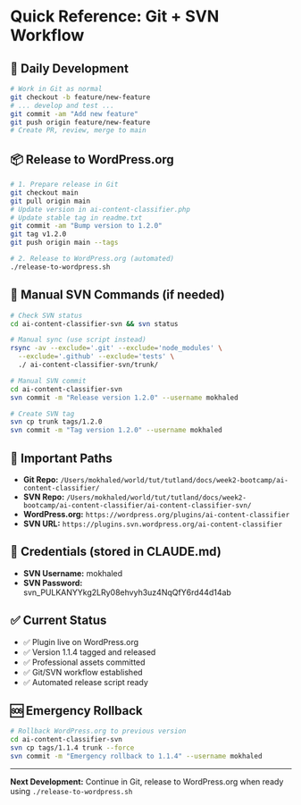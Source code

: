 # Quick Reference: Git + SVN Workflow

## 🚀 **Daily Development**
```bash
# Work in Git as normal
git checkout -b feature/new-feature
# ... develop and test ...
git commit -am "Add new feature"
git push origin feature/new-feature
# Create PR, review, merge to main
```

## 📦 **Release to WordPress.org**
```bash
# 1. Prepare release in Git
git checkout main
git pull origin main
# Update version in ai-content-classifier.php
# Update stable tag in readme.txt
git commit -am "Bump version to 1.2.0"
git tag v1.2.0
git push origin main --tags

# 2. Release to WordPress.org (automated)
./release-to-wordpress.sh
```

## 🔧 **Manual SVN Commands** (if needed)
```bash
# Check SVN status
cd ai-content-classifier-svn && svn status

# Manual sync (use script instead)
rsync -av --exclude='.git' --exclude='node_modules' \
  --exclude='.github' --exclude='tests' \
  ./ ai-content-classifier-svn/trunk/

# Manual SVN commit
cd ai-content-classifier-svn
svn commit -m "Release version 1.2.0" --username mokhaled

# Create SVN tag
svn cp trunk tags/1.2.0
svn commit -m "Tag version 1.2.0" --username mokhaled
```

## 📂 **Important Paths**
- **Git Repo:** `/Users/mokhaled/world/tut/tutland/docs/week2-bootcamp/ai-content-classifier/`
- **SVN Repo:** `/Users/mokhaled/world/tut/tutland/docs/week2-bootcamp/ai-content-classifier/ai-content-classifier-svn/`
- **WordPress.org:** `https://wordpress.org/plugins/ai-content-classifier`
- **SVN URL:** `https://plugins.svn.wordpress.org/ai-content-classifier`

## 🔑 **Credentials** (stored in CLAUDE.md)
- **SVN Username:** mokhaled
- **SVN Password:** svn_PULKANYYkg2LRy08ehvyh3uz4NqQfY6rd44d14ab

## ✅ **Current Status**
- ✅ Plugin live on WordPress.org
- ✅ Version 1.1.4 tagged and released
- ✅ Professional assets committed
- ✅ Git/SVN workflow established
- ✅ Automated release script ready

## 🆘 **Emergency Rollback**
```bash
# Rollback WordPress.org to previous version
cd ai-content-classifier-svn
svn cp tags/1.1.4 trunk --force
svn commit -m "Emergency rollback to 1.1.4" --username mokhaled
```

---

**Next Development:** Continue in Git, release to WordPress.org when ready using `./release-to-wordpress.sh`